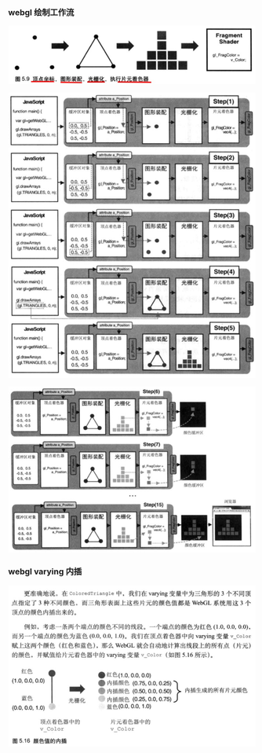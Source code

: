 ### webgl 绘制工作流
![draw-0](./assets/draw-pipeline0.png)

![draw-1](./assets/draw-pipeline1.png)

![draw-2](./assets/draw-pipeline2.png)

### webgl varying 内插
![varying](./assets/varying.png)